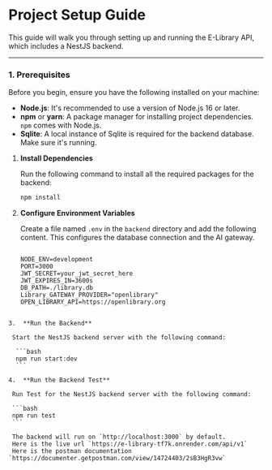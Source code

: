 # Project Setup Guide

This guide will walk you through setting up and running the E-Library API, which includes a NestJS backend.

---

### **1. Prerequisites**

Before you begin, ensure you have the following installed on your machine:

* **Node.js**: It's recommended to use a version of Node.js 16 or later.
* **npm** or **yarn**: A package manager for installing project dependencies. `npm` comes with Node.js.
* **Sqlite**: A local instance of Sqlite is required for the backend database. Make sure it's running.


1.  **Install Dependencies**

    Run the following command to install all the required packages for the backend:

    ```bash
    npm install
    ```

2.  **Configure Environment Variables**

    Create a file named `.env` in the `backend` directory and add the following content. This configures the database connection and the AI gateway.

    ```dotenv

    NODE_ENV=development
    PORT=3000
    JWT_SECRET=your_jwt_secret_here
    JWT_EXPIRES_IN=3600s
    DB_PATH=./library.db
    Library_GATEWAY_PROVIDER="openlibrary"
    OPEN_LIBRARY_API=https://openlibrary.org

   ```

3.  **Run the Backend**

    Start the NestJS backend server with the following command:

     ```bash
     npm run start:dev
     ```

4.  **Run the Backend Test**

    Run Test for the NestJS backend server with the following command:

    ```bash
    npm run test
    ```

    The backend will run on `http://localhost:3000` by default.
    Here is the live url `https://e-library-tf7k.onrender.com/api/v1` 
    Here is the postman documentation `https://documenter.getpostman.com/view/14724403/2sB3HgR3vw`

